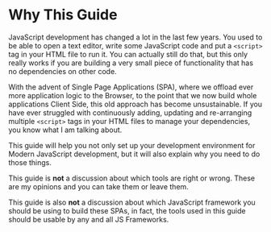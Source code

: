 # Why This Guide
JavaScript development has changed a lot in the last few years.  You used to be able to open a text editor, write some JavaScript code and put a ```<script>``` tag in your HTML file to run it.  You can actually still do that, but this only really works if you are building a very small piece of functionality that has no dependencies on other code.

With the advent of Single Page Applications (SPA), where we offload ever more application logic to the Browser, to the point that we now build whole applications Client Side, this old approach has become unsustainable.  If you have ever struggled with continuously adding, updating and re-arranging multiple ```<script>``` tags in your HTML files to manage your dependencies, you know what I am talking about.

This guide will help you not only set up your development environment for Modern JavaScript development, but it will also explain why you need to do those things.

This guide is __not__ a discussion about which tools are right or wrong. These are my opinions and you can take them or leave them.

This guide is also __not__ a discussion about which JavaScript framework you should be using to build these SPAs, in fact, the tools used in this guide should be usable by any and all JS Frameworks.
